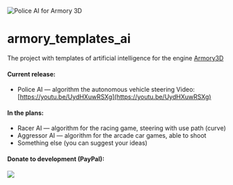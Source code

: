 ﻿![Police AI for Armory 3D](https://drive.google.com/uc?id=1YO3fEc_1NIGO5YRoSphDMvVW6_fAFpZw)

# armory_templates_ai

The project with templates of artificial intelligence for the engine [Armory3D](https://armory3d.org)

#### Current release:
- Police AI — algorithm the autonomous vehicle steering
Video: [https://youtu.be/UydHXuwRSXg](https://youtu.be/UydHXuwRSXg)

#### In the plans:
- Racer AI — algorithm for the racing game, steering with use path (curve)
- Aggressor AI — algorithm for the arcade car games, able to shoot
- Something else (you can suggest your ideas)

#### Donate to development (PayPal):
[![](https://www.paypalobjects.com/en_US/i/btn/btn_donateCC_LG.gif)](https://www.paypal.com/cgi-bin/webscr?cmd=_s-xclick&hosted_button_id=APSQTM8VWJM8U&source=url)